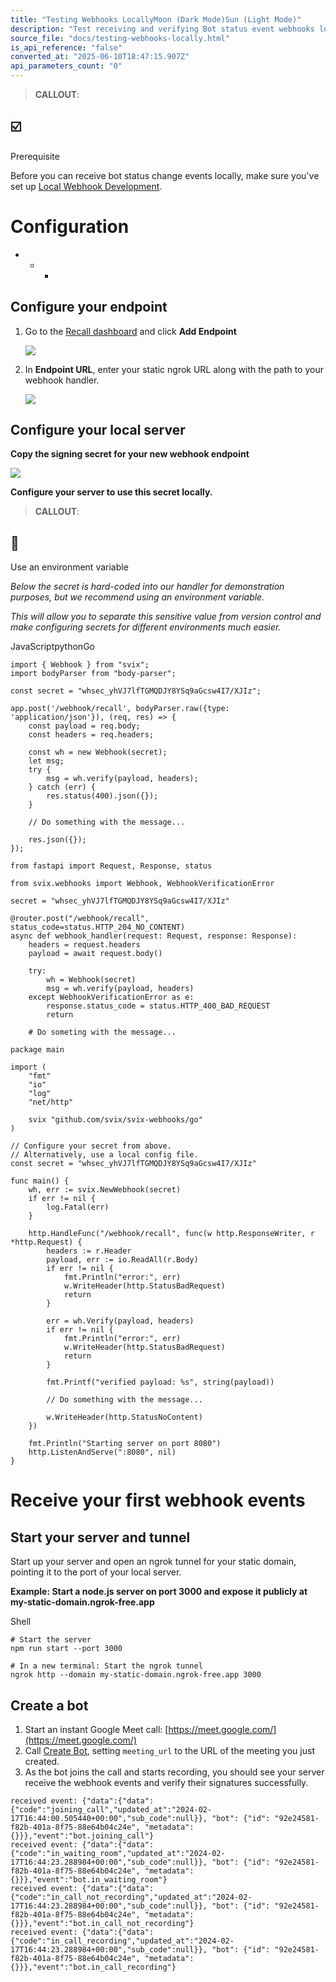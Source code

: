 ```yaml
---
title: "Testing Webhooks LocallyMoon (Dark Mode)Sun (Light Mode)"
description: "Test receiving and verifying Bot status event webhooks locally"
source_file: "docs/testing-webhooks-locally.html"
is_api_reference: "false"
converted_at: "2025-06-10T18:47:15.907Z"
api_parameters_count: "0"
---
```

> **CALLOUT**:

## ☑️

Prerequisite

Before you can receive bot status change events locally, make sure you've set up [Local Webhook Development](/docs/local-webhook-development.md).

# Configuration

[](#configuration)
- * *

## Configure your endpoint

[](#configure-your-endpoint)

1.  Go to the [Recall dashboard](https://api.recall.ai/dashboard/webhooks/) and click **Add Endpoint**

    ![](https://files.readme.io/ce41f68-CleanShot_2024-01-18_at_22.47.24.png)
2.  In **Endpoint URL**, enter your static ngrok URL along with the path to your webhook handler.

    ![](https://files.readme.io/878d44e-CleanShot_2024-02-17_at_10.12.17.png)

## Configure your local server

[](#configure-your-local-server)

**Copy the signing secret for your new webhook endpoint**

![](https://files.readme.io/1f60dde-CleanShot_2024-02-17_at_10.14.56.png)

**Configure your server to use this secret locally.**

> **CALLOUT**:

## 📘

Use an environment variable

*Below the secret is hard-coded into our handler for demonstration purposes, but we recommend using an environment variable.*

*This will allow you to separate this sensitive value from version control and make configuring secrets for different environments much easier.*

JavaScriptpythonGo

```
import { Webhook } from "svix";
import bodyParser from "body-parser";

const secret = "whsec_yhVJ7lfTGMQDJY8YSq9aGcsw4I7/XJIz";

app.post('/webhook/recall', bodyParser.raw({type: 'application/json'}), (req, res) => {
    const payload = req.body;
    const headers = req.headers;

    const wh = new Webhook(secret);
    let msg;
    try {
        msg = wh.verify(payload, headers);
    } catch (err) {
        res.status(400).json({});
    }

    // Do something with the message...

    res.json({});
});

```

```
from fastapi import Request, Response, status

from svix.webhooks import Webhook, WebhookVerificationError

secret = "whsec_yhVJ7lfTGMQDJY8YSq9aGcsw4I7/XJIz"

@router.post("/webhook/recall", status_code=status.HTTP_204_NO_CONTENT)
async def webhook_handler(request: Request, response: Response):
    headers = request.headers
    payload = await request.body()

    try:
        wh = Webhook(secret)
        msg = wh.verify(payload, headers)
    except WebhookVerificationError as e:
        response.status_code = status.HTTP_400_BAD_REQUEST
        return

    # Do someting with the message...

```

```
package main

import (
	"fmt"
	"io"
	"log"
	"net/http"

	svix "github.com/svix/svix-webhooks/go"
)

// Configure your secret from above.
// Alternatively, use a local config file.
const secret = "whsec_yhVJ7lfTGMQDJY8YSq9aGcsw4I7/XJIz"

func main() {
	wh, err := svix.NewWebhook(secret)
	if err != nil {
		log.Fatal(err)
	}

	http.HandleFunc("/webhook/recall", func(w http.ResponseWriter, r *http.Request) {
		headers := r.Header
		payload, err := io.ReadAll(r.Body)
		if err != nil {
			fmt.Println("error:", err)
			w.WriteHeader(http.StatusBadRequest)
			return
		}

		err = wh.Verify(payload, headers)
		if err != nil {
			fmt.Println("error:", err)
			w.WriteHeader(http.StatusBadRequest)
			return
		}

		fmt.Printf("verified payload: %s", string(payload))

		// Do something with the message...

		w.WriteHeader(http.StatusNoContent)
	})

	fmt.Println("Starting server on port 8080")
	http.ListenAndServe(":8080", nil)
}

```

# Receive your first webhook events

[](#receive-your-first-webhook-events)

## Start your server and tunnel

[](#start-your-server-and-tunnel)

Start up your server and open an ngrok tunnel for your static domain, pointing it to the port of your local server.

**Example: Start a node.js server on port 3000 and expose it publicly at my-static-domain.ngrok-free.app**

Shell

```
# Start the server
npm run start --port 3000

# In a new terminal: Start the ngrok tunnel
ngrok http --domain my-static-domain.ngrok-free.app 3000

```

## Create a bot

[](#create-a-bot)

1.  Start an instant Google Meet call: [https://meet.google.com/](https://meet.google.com/)
2.  Call [Create Bot](/reference/bot_create.md), setting `meeting_url` to the URL of the meeting you just created.
3.  As the bot joins the call and starts recording, you should see your server receive the webhook events and verify their signatures successfully.

```
received event: {"data":{"data":{"code":"joining_call","updated_at":"2024-02-17T16:44:00.505440+00:00","sub_code":null}}, "bot": {"id": "92e24581-f82b-401a-8f75-88e64b04c24e", "metadata": {}}},"event":"bot.joining_call"}
received event: {"data":{"data":{"code":"in_waiting_room","updated_at":"2024-02-17T16:44:23.288984+00:00","sub_code":null}}, "bot": {"id": "92e24581-f82b-401a-8f75-88e64b04c24e", "metadata": {}}},"event":"bot.in_waiting_room"}
received event: {"data":{"data":{"code":"in_call_not_recording","updated_at":"2024-02-17T16:44:23.288984+00:00","sub_code":null}}, "bot": {"id": "92e24581-f82b-401a-8f75-88e64b04c24e", "metadata": {}}},"event":"bot.in_call_not_recording"}
received event: {"data":{"data":{"code":"in_call_recording","updated_at":"2024-02-17T16:44:23.288984+00:00","sub_code":null}}, "bot": {"id": "92e24581-f82b-401a-8f75-88e64b04c24e", "metadata": {}}},"event":"bot.in_call_recording"}

```
